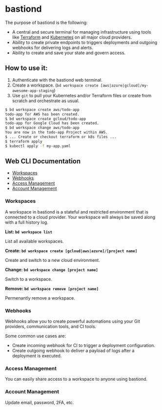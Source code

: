 # bastiond

The purpose of bastiond is the following:

* A central and secure terminal for managing infrastructure using tools like [Terraform](https://www.terraform.io/) and [Kubernetes](https://kubernetes.io/) on all major cloud providers.
* Ability to create private endpoints to triggers deployments and outgoing webhooks for delivering logs and alerts.
* Ability to create and save your state and govern access.

## How to use it:

1. Authenticate with the bastiond web terminal.
2. Create a workspace. (`bd workspace create [aws|azure|gcloud]/my-awesome-app-staging`)
3. Use `git` to pull your Kubernetes and/or Terraform files or create from scratch and orchestrate as usual.

```bash
$ bd workspace create aws/todo-app
todo-app for AWS has been created.
$ bd workspace create gcloud/todo-app
todo-app for Google Cloud has been created.
$ bd workspace change aws/todo-app
You are now in the todo-app Project within AWS.
$ ... Create or checkout terraform or k8s files ...
$ terraform apply
$ kubectl apply -f my-app.yaml
```

## Web CLI Documentation

* [Workspaces](#workspaces)
* [Webhooks](#webhooks)
* [Access Management](#access-management)
* [Account Management](#account-management)

### Workspaces

A workspace in bastiond is a stateful and restricted environment that is connected to a cloud provider. Your workspace will
always be saved along with a full history log.

**List: `bd workspace list`**

List all available workspaces.

**Create: `bd workspace create [gcloud|aws|azure]/[project name]`**

Create and switch to a new cloud environment.

**Change: `bd workspace change [project name]`**

Switch to a workspace.

**Remove: `bd workspace remove [project name]`**

Permenantly remove a workspace.

### Webhooks

Webhooks allow you to create powerful automations using your Git providers, communication tools, and CI tools.

Some common use cases are:

* Create incoming webhook for CI to trigger a deployment configuration. 
* Create outgoing webhook to deliver a payload of logs after a deployment is executed.


### Access Management

You can easily share access to a workspace to anyone using bastiond.

### Account Management

Update email, password, 2FA, etc.

